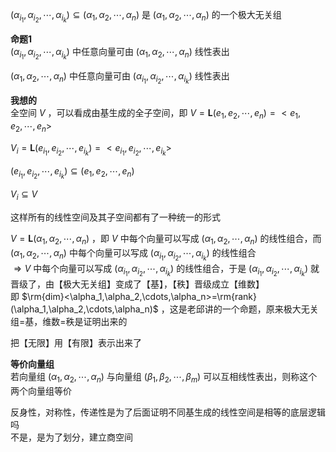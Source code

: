  $(\alpha_{i_1},\alpha_{i_2},\cdots,\alpha_{i_k})\subseteq(\alpha_1,\alpha_2,\cdots,\alpha_n)$ 是 $(\alpha_1,\alpha_2,\cdots,\alpha_n)$ 的一个极大无关组    
    
**命题1**    
 $(\alpha_{i_1},\alpha_{i_2},\cdots,\alpha_{i_k})$ 中任意向量可由 $(\alpha_1,\alpha_2,\cdots,\alpha_n)$ 线性表出    
    
 $(\alpha_1,\alpha_2,\cdots,\alpha_n)$ 中任意向量可由 $(\alpha_{i_1},\alpha_{i_2},\cdots,\alpha_{i_k})$ 线性表出    
    
**我想的**    
全空间 $V$ ，可以看成由基生成的全子空间，即 $V=\mathbf{L}(e_1,e_2,\cdots,e_n)=<e_1,e_2,\cdots,e_n>$     
    
 $V_i=\mathbf{L}(e_{i_1},e_{i_2},\cdots,e_{i_k})=<e_{i_1},e_{i_2},\cdots,e_{i_k}>$     
    
 $(e_{i_1},e_{i_2},\cdots,e_{i_k})\subseteq(e_1,e_2,\cdots,e_n)$     
    
 $V_i\subseteq V$     
    
这样所有的线性空间及其子空间都有了一种统一的形式    
    
 $V=\mathbf{L}(\alpha_1,\alpha_2,\cdots,\alpha_n)$ ，即 $V$ 中每个向量可以写成 $(\alpha_1,\alpha_2,\cdots,\alpha_n)$ 的线性组合，而 $(\alpha_1,\alpha_2,\cdots,\alpha_n)$ 中每个向量可以写成 $(\alpha_{i_1},\alpha_{i_2},\cdots,\alpha_{i_k})$ 的线性组合    
 $\Rightarrow V$ 中每个向量可以写成 $(\alpha_{i_1},\alpha_{i_2},\cdots,\alpha_{i_k})$ 的线性组合，于是 $(\alpha_{i_1},\alpha_{i_2},\cdots,\alpha_{i_k})$ 就晋级了，由【极大无关组】变成了【基】，【秩】晋级成立【维数】    
即 $\rm{dim}<\alpha_1,\alpha_2,\cdots,\alpha_n>=\rm{rank}(\alpha_1,\alpha_2,\cdots,\alpha_n)$ ，这是老邱讲的一个命题，原来极大无关组=基，维数=秩是证明出来的    
    
把【无限】用【有限】表示出来了    
    
**等价向量组**    
若向量组 $(\alpha_1,\alpha_2,\cdots,\alpha_n)$ 与向量组 $(\beta_1,\beta_2,\cdots,\beta_m)$ 可以互相线性表出，则称这个两个向量组等价    
    
反身性，对称性，传递性是为了后面证明不同基生成的线性空间是相等的底层逻辑吗    
不是，是为了划分，建立商空间    
